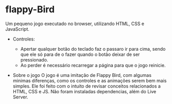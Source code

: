 # flappy-Bird

Um pequeno jogo executado no browser, utilizando HTML, CSS e JavaScript. 

- Controles:
  - Apertar qualquer botão do teclado faz o passaro ir para cima, sendo que ele só para de o fazer quando o botão deixar de ser pressionado.
  - Ao perder é necessário recarregar a página para que o jogo reinicie.

- Sobre o jogo
O jogo é uma imitação de Flappy Bird, com algumas minimas diferenças, como os controles e as animações serem bem mais simples. Ele foi feito com o intuito de revisar conceitos relacionados a HTML, CSS e JS. Não foram instaladas dependencias, além do Live Server.
